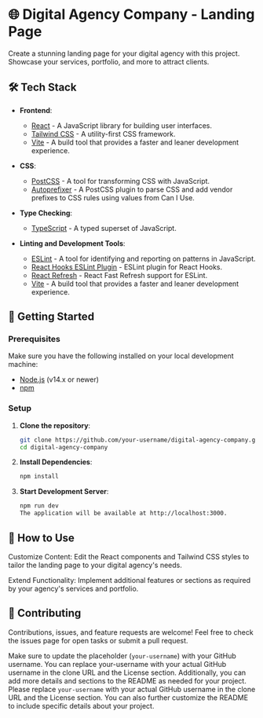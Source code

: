 # 🌐 Digital Agency Company - Landing Page

Create a stunning landing page for your digital agency with this project. Showcase your services, portfolio, and more to attract clients.

## 🛠️ Tech Stack

- **Frontend**:
  - [React](https://reactjs.org/) - A JavaScript library for building user interfaces.
  - [Tailwind CSS](https://tailwindcss.com/) - A utility-first CSS framework.
  - [Vite](https://vitejs.dev/) - A build tool that provides a faster and leaner development experience.

- **CSS**:
  - [PostCSS](https://postcss.org/) - A tool for transforming CSS with JavaScript.
  - [Autoprefixer](https://github.com/postcss/autoprefixer) - A PostCSS plugin to parse CSS and add vendor prefixes to CSS rules using values from Can I Use.

- **Type Checking**:
  - [TypeScript](https://www.typescriptlang.org/) - A typed superset of JavaScript.

- **Linting and Development Tools**:
  - [ESLint](https://eslint.org/) - A tool for identifying and reporting on patterns in JavaScript.
  - [React Hooks ESLint Plugin](https://www.npmjs.com/package/eslint-plugin-react-hooks) - ESLint plugin for React Hooks.
  - [React Refresh](https://www.npmjs.com/package/react-refresh) - React Fast Refresh support for ESLint.
  - [Vite](https://vitejs.dev/) - A build tool that provides a faster and leaner development experience.

## 🚀 Getting Started

### Prerequisites

Make sure you have the following installed on your local development machine:

- [Node.js](https://nodejs.org/) (v14.x or newer)
- [npm](https://www.npmjs.com/)

### Setup

1. **Clone the repository**:

   ```bash
   git clone https://github.com/your-username/digital-agency-company.git
   cd digital-agency-company

2. **Install Dependencies**:
   
   ```bash
   npm install

3. **Start Development Server**:
   
    ```bash
   npm run dev
   The application will be available at http://localhost:3000.

## 📝 How to Use
Customize Content: Edit the React components and Tailwind CSS styles to tailor the landing page to your digital agency's needs.

Extend Functionality: Implement additional features or sections as required by your agency's services and portfolio.

## 🤝 Contributing
Contributions, issues, and feature requests are welcome! Feel free to check the issues page for open tasks or submit a pull request.

Make sure to update the placeholder (`your-username`) with your GitHub username.
You can replace your-username with your actual GitHub username in the clone URL and the License section. Additionally, you can add more details and sections to the README as needed for your project.
Please replace `your-username` with your actual GitHub username in the clone URL and the License section. You can also further customize the README to include specific details about your project.
